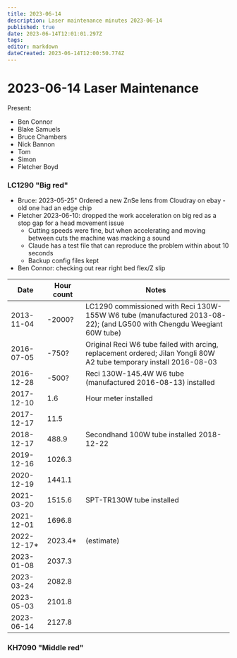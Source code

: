 ```yaml
---
title: 2023-06-14
description: Laser maintenance minutes 2023-06-14
published: true
date: 2023-06-14T12:01:01.297Z
tags: 
editor: markdown
dateCreated: 2023-06-14T12:00:50.774Z
---
```


# 2023-06-14 Laser Maintenance

Present:
* Ben Connor
* Blake Samuels
* Bruce Chambers
* Nick Bannon
* Tom
* Simon
* Fletcher Boyd

### LC1290 "Big red"
* Bruce: 2023-05-25" Ordered a new ZnSe lens from Cloudray on ebay - old one had an edge chip
* Fletcher 2023-06-10: dropped the work acceleration on big red as a stop gap for a head movement issue
  * Cutting speeds were fine, but when accelerating and moving between cuts the machine was macking a sound
  * Claude has a test file that can reproduce the problem within about 10 seconds
  * Backup config files kept
* Ben Connor: checking out rear right bed flex/Z slip

| Date       | Hour count | Notes |
|------------|------------|-----------------------------------------------------------------------------------------------------------------------|
| 2013-11-04 | -2000?     | LC1290 commissioned with Reci 130W-155W W6 tube (manufactured 2013-08-22); (and LG500 with Chengdu Weegiant 60W tube) |
| 2016-07-05 | -750?      | Original Reci W6 tube failed with arcing, replacement ordered; Jilan Yongli 80W A2 tube temporary install 2016-08-03  |
| 2016-12-28 | -500?      | Reci 130W-145.4W W6 tube (manufactured 2016-08-13) installed |
| 2017-12-10 | 1.6        | Hour meter installed |
| 2017-12-17 | 11.5       | |
| 2018-12-17 | 488.9      | Secondhand 100W tube installed 2018-12-22 |
| 2019-12-16 | 1026.3     | |
| 2020-12-19 | 1441.1     | |
| 2021-03-20 | 1515.6     | SPT-TR130W tube installed |
| 2021-12-01 | 1696.8     | |
| 2022-12-17* | 2023.4*   | (estimate) |
| 2023-01-08 | 2037.3     | |
| 2023-03-24 | 2082.8     | |
| 2023-05-03 | 2101.8     | |
| 2023-06-14 | 2127.8     | |

### KH7090 "Middle red"